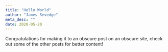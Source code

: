 ```yaml
---
title: "Hello World"
author: "James Sevedge"
meta_desc: ""
date: 2020-05-20
---
```


Congratulations for making it to an obscure post on an obscure site, check out some of the other posts for better content!